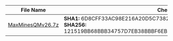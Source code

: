 |   File Name   | Checksum |
| ------------- | ------------- |
| <a href="https://github.com/lesongvi/MaxMinesQM/releases/download/v1.0.4.0/MaxMinesQMv26.7z">MaxMinesQMv26.7z</a>  | **SHA1:** 6D8CFF33AC98E216A20D5C7382EF00B47E12E679<br/>**SHA256:** 121519BB68BBB34757D7EB38BBBF6EBDB603B80E4D9BE922713EB58B0132F20A  |